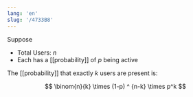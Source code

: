 ```yaml
---
lang: 'en'
slug: '/4733B8'
---
```


Suppose

- Total Users: $n$
- Each has a [[probability]] of $p$ being active

The [[probability]] that exactly $k$ users are present is:

$$
\binom{n}{k} \times (1-p) ^ {n-k}  \times p^k
$$

